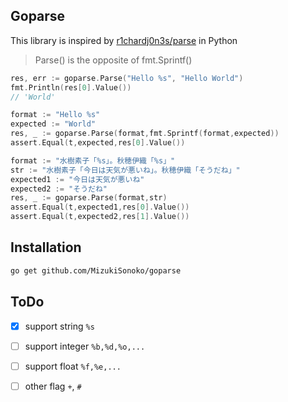 
## Goparse
This library is inspired by [r1chardj0n3s/parse](https://github.com/r1chardj0n3s/parse) in Python

> Parse() is the opposite of fmt.Sprintf()

```go
res, err := goparse.Parse("Hello %s", "Hello World")
fmt.Println(res[0].Value())
// 'World'
```

```go
format := "Hello %s"
expected := "World"
res, _ := goparse.Parse(format,fmt.Sprintf(format,expected))
assert.Equal(t,expected,res[0].Value())
```

```go
format := "水樹素子「%s」。秋穂伊織「%s」"
str := "水樹素子「今日は天気が悪いね」。秋穂伊織「そうだね」"
expected1 := "今日は天気が悪いね"
expected2 := "そうだね"
res, _ := goparse.Parse(format,str)
assert.Equal(t,expected1,res[0].Value())
assert.Equal(t,expected2,res[1].Value())
```

## Installation

```sh
go get github.com/MizukiSonoko/goparse
```

## ToDo

- [x] support string `%s`
- [ ] support integer `%b,%d,%o,...`
- [ ] support float `%f,%e,...`
- [ ] other flag `+`, `#`

 